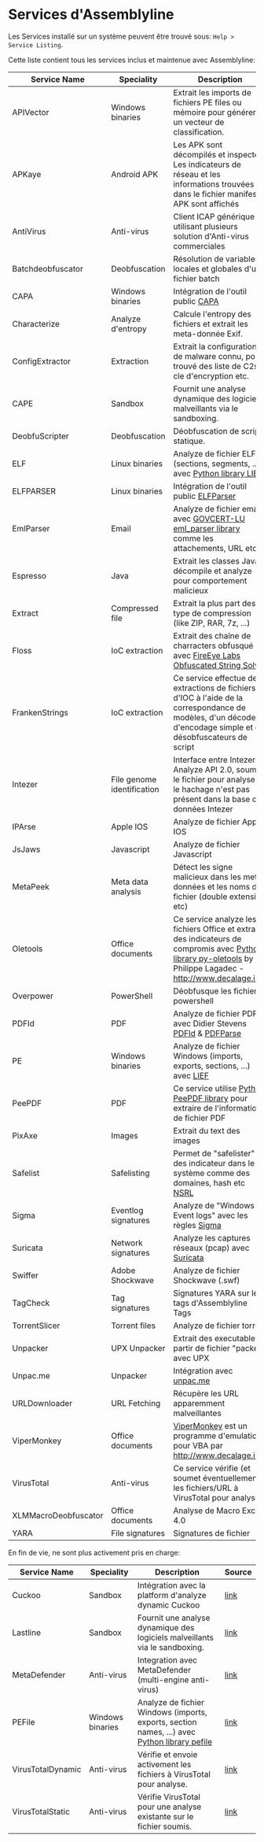 # Services d'Assemblyline

Les Services installé sur un système peuvent être trouvé sous: `Help > Service Listing`.

Cette liste contient tous les services inclus et maintenue avec Assemblyline:

| Service Name      | Speciality | Description | Source |
| ------------------| -- | -------------------- | ------------- |
| APIVector         | Windows binaries | Extrait les imports de fichiers PE files ou mémoire pour générer un vecteur de classification. | [link](https://github.com/CybercentreCanada/assemblyline-service-apivector) |
| APKaye            | Android APK | Les APK sont décompilés et inspectés. Les indicateurs de réseau et les informations trouvées dans le fichier manifeste APK sont affichés | [link](https://github.com/CybercentreCanada/assemblyline-service-apkaye) |
| AntiVirus        | Anti-virus | Client ICAP générique utilisant plusieurs solution d'Anti-virus commerciales | [link](https://github.com/CybercentreCanada/assemblyline-service-antivirus) |
| Batchdeobfuscator | Deobfuscation | Résolution de variables locales et globales d'un fichier batch | [link](https://github.com/CybercentreCanada/assemblyline-service-batchdeobfuscator) |
| CAPA              | Windows binaries | Intégration de l'outil public [CAPA](https://github.com/mandiant/capa) | [link](https://github.com/CybercentreCanada/assemblyline-service-capa) |
| Characterize      | Analyze d'entropy | Calcule l'entropy des fichiers et extrait les meta-donnée Exif. | [link](https://github.com/CybercentreCanada/assemblyline-service-characterize) |
| ConfigExtractor   | Extraction | Extrait la configuration de malware connu, pour trouvé des liste de C2s, cle d'encryption etc. | [link](https://github.com/CybercentreCanada/assemblyline-service-configextractor) |
| CAPE            | Sandbox | Fournit une analyse dynamique des logiciels malveillants via le sandboxing. | [link](https://github.com/CybercentreCanada/assemblyline-service-cape)|
| DeobfuScripter    | Deobfuscation | Déobfuscation de script statique. | [link](https://github.com/CybercentreCanada/assemblyline-service-deobfuscripter)|
| ELF               | Linux binaries | Analyze de fichier ELF (sections, segments, ...) avec [Python library LIEF](https://github.com/lief-project/LIEF) | [link](https://github.com/CybercentreCanada/assemblyline-service-elf) |
| ELFPARSER         | Linux binaries | Intégration de l'outil public [ELFParser](https://github.com/jacob-baines/elfparser) | [link](https://github.com/CybercentreCanada/assemblyline-service-elfparser) |
| EmlParser         | Email | Analyze de fichier email avec [GOVCERT-LU eml_parser library](https://github.com/GOVCERT-LU/eml_parser) comme les attachements, URL etc | [link](https://github.com/CybercentreCanada/assemblyline-service-emlparser)|
| Espresso          | Java | Extrait les classes Java, décompile et analyze pour comportement malicieux | [link](https://github.com/CybercentreCanada/assemblyline-service-espresso)|
| Extract           | Compressed file | Extrait la plus part des type de compression (like ZIP, RAR, 7z, ...) | [link](https://github.com/CybercentreCanada/assemblyline-service-extract)|
| Floss             | IoC extraction  | Extrait des chaîne de charracters obfusqué avec [FireEye Labs Obfuscated String Solver](https://github.com/fireeye/flare-floss) | [link](https://github.com/CybercentreCanada/assemblyline-service-floss)|
| FrankenStrings    | IoC extraction | Ce service effectue des extractions de fichiers et d'IOC à l'aide de la correspondance de modèles, d'un décodeur d'encodage simple et de désobfuscateurs de script | [link](https://github.com/CybercentreCanada/assemblyline-service-frankenstrings)|
| Intezer    | File genome identification | Interface entre Intezer Analyze API 2.0, soumet le fichier pour analyse si le hachage n'est pas présent dans la base de données Intezer | [link](https://github.com/CybercentreCanada/assemblyline-service-intezer)|
| IPArse            | Apple IOS | Analyze de fichier Apple IOS | [link](https://github.com/CybercentreCanada/assemblyline-service-iparse)|
| JsJaws            | Javascript | Analyze de fichier Javascript | [link](https://github.com/CybercentreCanada/assemblyline-service-jsjaws)|
| MetaPeek          | Meta data analysis | Détect les signe malicieux dans les meta-données et les noms de fichier (double extension etc) | [link](https://github.com/CybercentreCanada/assemblyline-service-metapeek)|
| Oletools          | Office documents | Ce service analyze les fichiers Office et extrait des indicateurs de compromis avec [Python library py-oletools](https://github.com/decalage2/oletools) by Philippe Lagadec - http://www.decalage.info | [link](https://github.com/CybercentreCanada/assemblyline-service-oletools)|
| Overpower         | PowerShell | Déobfusque les fichier powershell |[link](https://github.com/CybercentreCanada/assemblyline-service-overpower) |
| PDFId             | PDF | Analyze de fichier PDF avec Didier Stevens [PDFId](https://github.com/DidierStevens/DidierStevensSuite/blob/master/pdfid.py) & [PDFParse](https://github.com/DidierStevens/DidierStevensSuite/blob/master/pdf-parser.py) | [link](https://github.com/CybercentreCanada/assemblyline-service-pdfid)|
| PE                | Windows binaries | Analyze de fichier Windows (imports, exports, sections, ...) avec [LIEF](https://github.com/lief-project/LIEF) | [link](https://github.com/CybercentreCanada/assemblyline-service-pe)|
| PeePDF            | PDF | Ce service utilise [Python PeePDF library](https://github.com/jesparza/peepdf) pour extraire de l'information de fichier PDF |[link](https://github.com/CybercentreCanada/assemblyline-service-peepdf) |
| PixAxe            | Images | Extrait du text des images | [link](https://github.com/CybercentreCanada/assemblyline-service-pixaxe)|
| Safelist          | Safelisting | Permet de "safelister" des indicateur dans le système comme des domaines, hash etc [NSRL](https://www.nist.gov/itl/ssd/software-quality-group/national-software-reference-library-nsrl) |[link](https://github.com/CybercentreCanada/assemblyline-service-safelist) |
| Sigma             | Eventlog signatures | Analyze de "Windows Event logs" avec les règles [Sigma](https://github.com/SigmaHQ/sigma)|[link](https://github.com/CybercentreCanada/assemblyline-service-sigma) |
| Suricata          | Network signatures | Analyze les captures réseaux (pcap) avec [Suricata](https://github.com/OISF/suricata)|[link](https://github.com/CybercentreCanada/assemblyline-service-suricata) |
| Swiffer           | Adobe Shockwave | Analyze de fichier Shockwave (.swf) | [link](https://github.com/CybercentreCanada/assemblyline-service-swiffer)|
| TagCheck          | Tag signatures | Signatures YARA sur les tags d'Assemblyline Tags |[link](https://github.com/CybercentreCanada/assemblyline-service-yara) |
| TorrentSlicer     | Torrent files | Analyze de fichier torrent |[link](https://github.com/CybercentreCanada/assemblyline-service-torrentslicer) |
| Unpacker          | UPX Unpacker | Extrait des executable a partir de fichier "packer" avec UPX |  [link](https://github.com/CybercentreCanada/assemblyline-service-unpacker)|
| Unpac.me          | Unpacker | Intégration avec [unpac.me](https://www.unpac.me) |  [link](https://github.com/CybercentreCanada/assemblyline-service-unpacme)|
| URLDownloader     | URL Fetching | Récupère les URL apparemment malveillantes |  [link](https://github.com/CybercentreCanada/assemblyline-service-urldownloader)|
| ViperMonkey       | Office documents | [ViperMonkey](https://github.com/decalage2/ViperMonkey) est un programme d'emulation pour VBA par http://www.decalage.info | [link](https://github.com/CybercentreCanada/assemblyline-service-vipermonkey)|
| VirusTotal | Anti-virus | Ce service vérifie (et soumet éventuellement) les fichiers/URL à VirusTotal pour analyse. | [link](https://github.com/CybercentreCanada/assemblyline-service-virustotal) |
| XLMMacroDeobfuscator | Office documents | Analyse de Macro Excel 4.0 |[link](https://github.com/CybercentreCanada/assemblyline-service-XLMMacroDeobfuscator) |
| YARA              | File signatures | Signatures de fichier |[link](https://github.com/CybercentreCanada/assemblyline-service-yara) |



En fin de vie, ne sont plus activement pris en charge:

| Service Name      | Speciality | Description | Source |
| ------------------| -- | -------------------- | ------------- |
| Cuckoo            | Sandbox | Intégration avec la platform d'analyze dynamic Cuckoo | [link](https://github.com/CybercentreCanada/assemblyline-service-cuckoo) |
| Lastline          | Sandbox | Fournit une analyse dynamique des logiciels malveillants via le sandboxing. | [link](https://github.com/CybercentreCanada/assemblyline-service-lastline) |
| MetaDefender      | Anti-virus | Integration avec MetaDefender (multi-engine anti-virus) | [link](https://github.com/CybercentreCanada/assemblyline-service-metadefender)|
| PEFile            | Windows binaries | Analyze de fichier Windows (imports, exports, section names, ...) avec [Python library pefile](https://github.com/erocarrera/pefile) | [link](https://github.com/CybercentreCanada/assemblyline-service-pefile)|
| VirusTotalDynamic | Anti-virus | Vérifie et envoie activement les fichiers à VirusTotal pour analyse.  | [link](https://github.com/CybercentreCanada/assemblyline-service-virustotal-dynamic) |
| VirusTotalStatic  | Anti-virus | Vérifie VirusTotal pour une analyse existante sur le fichier soumis. | [link](https://github.com/CybercentreCanada/assemblyline-service-virustotal-static) |
